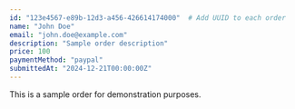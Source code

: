 ```yaml
---
id: "123e4567-e89b-12d3-a456-426614174000"  # Add UUID to each order
name: "John Doe"
email: "john.doe@example.com"
description: "Sample order description"
price: 100
paymentMethod: "paypal"
submittedAt: "2024-12-21T00:00:00Z"
---
```


This is a sample order for demonstration purposes.
